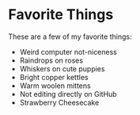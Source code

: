 # Favorite Things

These are a few of my favorite things:

- Weird computer not-niceness
- Raindrops on roses
- Whiskers on cute puppies
- Bright copper kettles
- Warm woolen mittens
- Not editing directly on GitHub
- Strawberry Cheesecake
